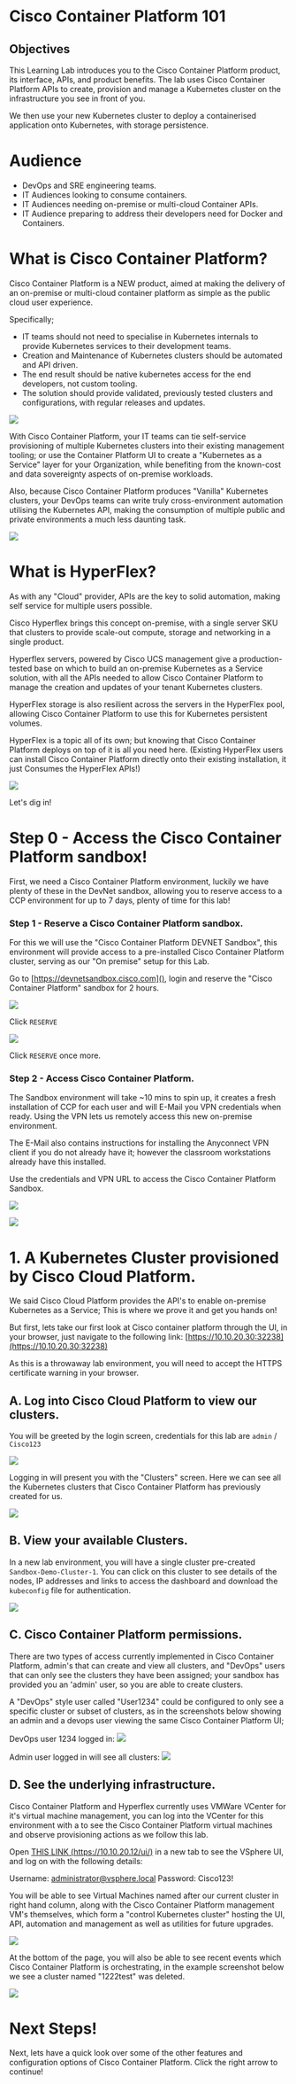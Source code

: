 # Cisco Container Platform 101

## Objectives

This Learning Lab introduces you to the Cisco Container Platform product, its interface, APIs, and product benefits.
The lab uses Cisco Container Platform APIs to create, provision and manage a Kubernetes cluster on the infrastructure you see in front of you.

We then use your new Kubernetes cluster to deploy a containerised application onto Kubernetes, with storage persistence.

# Audience

* DevOps and SRE engineering teams.
* IT Audiences looking to consume containers.
* IT Audiences needing on-premise or multi-cloud Container APIs.
* IT Audience preparing to address their developers need for Docker and Containers.


# What is Cisco Container Platform?
Cisco Container Platform is a NEW product, aimed at making the delivery of an on-premise or multi-cloud container platform as simple as the public cloud user experience.

Specifically;

  - IT teams should not need to specialise in Kubernetes internals to provide Kubernetes services to their development teams.
  - Creation and Maintenance of Kubernetes clusters should be automated and API driven.
  - The end result should be native kubernetes access for the end developers, not custom tooling.
  - The solution should provide validated, previously tested clusters and configurations, with regular releases and updates.

![](/posts/files/CiscoContainerPlatform-101/assets/images/adminuser-cpp-admin-clusters-view.png)

With Cisco Container Platform, your IT teams can tie self-service provisioning of multiple Kubernetes clusters into their existing management tooling; or use the Container Platform UI to create a "Kubernetes as a Service" layer for your Organization, while benefiting from the known-cost and data sovereignty aspects of on-premise workloads.

Also, because Cisco Container Platform produces "Vanilla" Kubernetes clusters, your DevOps teams can write truly cross-environment automation utilising the Kubernetes API, making the consumption of multiple public and private environments a much less daunting task.

![](/posts/files/CiscoContainerPlatform-101/assets/images/CCP-SIMPLE-101.png)

# What is HyperFlex?

As with any "Cloud" provider, APIs are the key to solid automation, making self service for multiple users possible.

Cisco Hyperflex brings this concept on-premise, with a single server SKU that clusters to provide scale-out compute, storage and networking in a single product.

Hyperflex servers, powered by Cisco UCS management give a production-tested base on which to build an on-premise Kubernetes as a Service solution, with all the APIs needed to allow Cisco Container Platform to manage the creation and updates of your tenant Kubernetes clusters.

HyperFlex storage is also resilient across the servers in the HyperFlex pool, allowing Cisco Container Platform to use this for Kubernetes persistent volumes.

HyperFlex is a topic all of its own; but knowing that Cisco Container Platform deploys on top of it is all you need here. (Existing HyperFlex users can install Cisco Container Platform directly onto their existing installation, it just Consumes the HyperFlex APIs!)

![](/posts/files/CiscoContainerPlatform-101/assets/images/CCP-SIMPLE-101.png)

Let's dig in!

# Step 0 - Access the Cisco Container Platform sandbox!

First, we need a Cisco Container Platform environment, luckily we have plenty of these in the DevNet sandbox, allowing you to reserve access to a CCP environment for up to 7 days, plenty of time for this lab!

### Step 1 - Reserve a Cisco Container Platform sandbox.
For this we will use the "Cisco Container Platform DEVNET Sandbox", this environment will provide access to a pre-installed Cisco Container Platform cluster, serving as our "On premise" setup for this Lab.

Go to [https://devnetsandbox.cisco.com](), login and reserve the "Cisco Container Platform" sandbox for 2 hours.

![](/posts/files/CiscoContainerPlatform-101/assets/images/sandbox-ccp.png)

Click `RESERVE`

![](/posts/files/CiscoContainerPlatform-101/assets/images/sandbox-ccp-reserve.png)

Click `RESERVE` once more.

### Step 2 - Access Cisco Container Platform.
The Sandbox environment will take ~10 mins to spin up, it creates a fresh installation of CCP for each user and will E-Mail you VPN credentials when ready. Using the VPN lets us remotely access this new on-premise environment.

The E-Mail also contains instructions for installing the Anyconnect VPN client if you do not already have it; however the classroom workstations already have this installed.

Use the credentials and VPN URL to access the Cisco Container Platform Sandbox.

![](/posts/files/CiscoContainerPlatform-101/assets/images/sandbox-vpn.png)

![](/posts/files/CiscoContainerPlatform-101/assets/images/sandbox-anyconnect.png)


# 1. A Kubernetes Cluster provisioned by Cisco Cloud Platform.

We said Cisco Cloud Platform provides the API's to enable on-premise Kubernetes as a Service; This is where we prove it and get you hands on!

But first, lets take our first look at Cisco container platform through the UI, in your browser, just navigate to the following link:
[https://10.10.20.30:32238](https://10.10.20.30:32238)

As this is a throwaway lab environment, you will need to accept the HTTPS certificate warning in your browser.

## A. Log into Cisco Cloud Platform to view our clusters.

You will be greeted by the login screen, credentials for this lab are `admin` / `Cisco123`

![](/posts/files/CiscoContainerPlatform-101/assets/images/ccplogin.png)

Logging in will present you with the "Clusters" screen. Here we can see all the Kubernetes clusters that Cisco Container Platform has previously created for us.

![](/posts/files/CiscoContainerPlatform-101/assets/images/ccp-clusters.png)

## B. View your available Clusters.

In a new lab environment, you will have a single cluster pre-created `Sandbox-Demo-Cluster-1`. You can click on this cluster to see details of the nodes, IP addresses and links to access the dashboard and download the `kubeconfig` file for authentication.

![](/posts/files/CiscoContainerPlatform-101/assets/images/ccp-cluster-details.png)

## C. Cisco Container Platform permissions.

There are two types of access currently implemented in Cisco Container Platform, admin's that can create and view all clusters, and "DevOps" users that can only see the clusters they have been assigned; your sandbox has provided you an 'admin' user, so you are able to create clusters.

A "DevOps" style user called "User1234" could be configured to only see a specific cluster or subset of clusters, as in the screenshots below showing an admin and a devops user viewing the same Cisco Container Platform UI;

DevOps user 1234 logged in:
![](/posts/files/CiscoContainerPlatform-101/assets/images/1234user-cpp-clusters-view.png)

Admin user logged in will see all clusters:
![](/posts/files/CiscoContainerPlatform-101/assets/images/adminuser-cpp-admin-clusters-view.png)


## D. See the underlying infrastructure.

Cisco Container Platform and Hyperflex currently uses VMWare VCenter for it's virtual machine management, you can log into the VCenter for this environment with a to see the Cisco Container Platform virtual machines and observe provisioning actions as we follow this lab.

Open [THIS LINK (https://10.10.20.12/ui/)](https://10.10.20.12/ui/) in a new tab to see the VSphere UI, and log on with the following details:

Username: administrator@vsphere.local
Password: Cisco123!

You will be able to see Virtual Machines named after our current cluster in right hand column, along with the Cisco Container Platform management VM's themselves, which form a "control Kubernetes cluster" hosting the UI, API, automation and management as well as utilities for future upgrades.

![](/posts/files/CiscoContainerPlatform-101/assets/images/1234user-vsphere-VM-list-small.png)

At the bottom of the page, you will also be able to see recent events which Cisco Container Platform is orchestrating, in the example screenshot below we see a cluster named "1222test" was deleted.

![](/posts/files/CiscoContainerPlatform-101/assets/images/1234user-vsphere-events.png)


# Next Steps!
Next, lets have a quick look over some of the other features and configuration options of Cisco Container Platform. Click the right arrow to continue!
